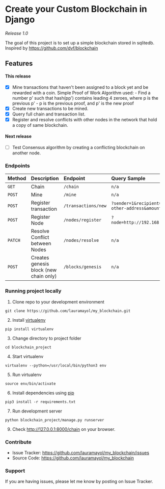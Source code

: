 # Create your Custom Blockchain in Django
*Release 1.0*

The goal of this project is to set up a simple blockchain stored in sqlitedb. Inspired by https://github.com/dvf/blockchain


## Features

#### This release
- [x] Mine transactions that haven't been assigned to a block yet and be rewarded with a coin. Simple Proof of Work Algorithm used:
         - Find a number p' such that hash(pp') contains leading 4 zeroes, where p is the previous p'
         - p is the previous proof, and p' is the new proof
- [x] Create new transactions to be mined.
- [x] Query full chain and transaction list.
- [x] Register and resolve conflicts with other nodes in the network that hold a copy of same blockchain.

#### Next release
- [ ] Test Consensus algorithm by creating a conflicting blockchain on another node.

### Endpoints

| Method | Description | Endpoint | Query Sample |
| :-- | :-- | :-- | :-- |
| `GET` | Chain | `/chain`| `n/a` |
| `POST` | Mine | `/mine`| `n/a` |
| `POST` | Register transaction | `/transactions/new`| `?sender=1&recipient=some-other-address&amount=1` |
| `POST` | Register Node | `/nodes/register`| `?node=http://192.168.0.5:5000` |
| `PATCH` | Resolve Conflict between Nodes | `/nodes/resolve`| `n/a` |
| `POST` | Creates genesis block (new chain only) | `/blocks/genesis`| `n/a` |



### Running project locally

1. Clone repo to your development environment
```
git clone https://github.com/lauramayol/my_blockchain.git
```
2. Install [virtualenv](https://virtualenv.pypa.io/en/latest/)
```
pip install virtualenv
```
3. Change directory to project folder
```
cd blockchain_project
```
4. Start virtualenv
```
virtualenv --python=/usr/local/bin/python3 env
```
5. Run virtualenv
```
source env/bin/activate
```
6. Install dependencies using [pip](https://pip.pypa.io/en/latest/installing.html)
```
pip3 install -r requirements.txt
```
7. Run development server
```
python blockchain_project/manage.py runserver
```
9. Check <http://127.0.0.1:8000/chain> on your browser.



### Contribute

- Issue Tracker: https://github.com/lauramayol/my_blockchain/issues
- Source Code: https://github.com/lauramayol/my_blockchain


### Support


If you are having issues, please let me know by posting on Issue Tracker.
